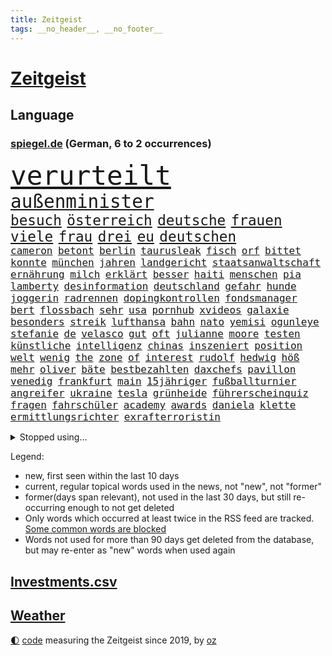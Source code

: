 ```yaml
---
title: Zeitgeist
tags: __no_header__, __no_footer__
---
```


# [Zeitgeist](https://oliz.io/zeitgeist/)

## Language

<h3><a href="https://www.spiegel.de" target="_blank">spiegel.de</a> (German, 6 to 2 occurrences)</h3>
<p style="font-family:monospace">
<span style="font-size:32pt"><a href="news_links.html#verurteilt" class="current">verurteilt</a></span>
<br>
<span style="font-size:22pt"><a href="news_links.html#außenminister" class="current">außenminister</a></span>
<br>
<span style="font-size:17pt"><a href="news_links.html#besuch" class="current">besuch</a></span>
<span style="font-size:17pt"><a href="news_links.html#österreich" class="current">österreich</a></span>
<span style="font-size:17pt"><a href="news_links.html#deutsche" class="current">deutsche</a></span>
<span style="font-size:17pt"><a href="news_links.html#frauen" class="current">frauen</a></span>
<span style="font-size:17pt"><a href="news_links.html#viele" class="current">viele</a></span>
<span style="font-size:17pt"><a href="news_links.html#frau" class="current">frau</a></span>
<span style="font-size:17pt"><a href="news_links.html#drei" class="current">drei</a></span>
<span style="font-size:17pt"><a href="news_links.html#eu" class="current">eu</a></span>
<span style="font-size:17pt"><a href="news_links.html#deutschen" class="current">deutschen</a></span>
<br>
<span style="font-size:12pt"><a href="news_links.html#cameron" class="current">cameron</a></span>
<span style="font-size:12pt"><a href="news_links.html#betont" class="current">betont</a></span>
<span style="font-size:12pt"><a href="news_links.html#berlin" class="current">berlin</a></span>
<span style="font-size:12pt"><a href="news_links.html#taurusleak" class="new">taurusleak</a></span>
<span style="font-size:12pt"><a href="news_links.html#fisch" class="current">fisch</a></span>
<span style="font-size:12pt"><a href="news_links.html#orf" class="new">orf</a></span>
<span style="font-size:12pt"><a href="news_links.html#bittet" class="current">bittet</a></span>
<span style="font-size:12pt"><a href="news_links.html#konnte" class="current">konnte</a></span>
<span style="font-size:12pt"><a href="news_links.html#münchen" class="current">münchen</a></span>
<span style="font-size:12pt"><a href="news_links.html#jahren" class="current">jahren</a></span>
<span style="font-size:12pt"><a href="news_links.html#landgericht" class="current">landgericht</a></span>
<span style="font-size:12pt"><a href="news_links.html#staatsanwaltschaft" class="current">staatsanwaltschaft</a></span>
<span style="font-size:12pt"><a href="news_links.html#ernährung" class="current">ernährung</a></span>
<span style="font-size:12pt"><a href="news_links.html#milch" class="current">milch</a></span>
<span style="font-size:12pt"><a href="news_links.html#erklärt" class="current">erklärt</a></span>
<span style="font-size:12pt"><a href="news_links.html#besser" class="current">besser</a></span>
<span style="font-size:12pt"><a href="news_links.html#haiti" class="new">haiti</a></span>
<span style="font-size:12pt"><a href="news_links.html#menschen" class="current">menschen</a></span>
<span style="font-size:12pt"><a href="news_links.html#pia" class="current">pia</a></span>
<span style="font-size:12pt"><a href="news_links.html#lamberty" class="current">lamberty</a></span>
<span style="font-size:12pt"><a href="news_links.html#desinformation" class="current">desinformation</a></span>
<span style="font-size:12pt"><a href="news_links.html#deutschland" class="current">deutschland</a></span>
<span style="font-size:12pt"><a href="news_links.html#gefahr" class="current">gefahr</a></span>
<span style="font-size:12pt"><a href="news_links.html#hunde" class="current">hunde</a></span>
<span style="font-size:12pt"><a href="news_links.html#joggerin" class="new">joggerin</a></span>
<span style="font-size:12pt"><a href="news_links.html#radrennen" class="new">radrennen</a></span>
<span style="font-size:12pt"><a href="news_links.html#dopingkontrollen" class="new">dopingkontrollen</a></span>
<span style="font-size:12pt"><a href="news_links.html#fondsmanager" class="new">fondsmanager</a></span>
<span style="font-size:12pt"><a href="news_links.html#bert" class="new">bert</a></span>
<span style="font-size:12pt"><a href="news_links.html#flossbach" class="new">flossbach</a></span>
<span style="font-size:12pt"><a href="news_links.html#sehr" class="current">sehr</a></span>
<span style="font-size:12pt"><a href="news_links.html#usa" class="current">usa</a></span>
<span style="font-size:12pt"><a href="news_links.html#pornhub" class="current">pornhub</a></span>
<span style="font-size:12pt"><a href="news_links.html#xvideos" class="current">xvideos</a></span>
<span style="font-size:12pt"><a href="news_links.html#galaxie" class="current">galaxie</a></span>
<span style="font-size:12pt"><a href="news_links.html#besonders" class="current">besonders</a></span>
<span style="font-size:12pt"><a href="news_links.html#streik" class="current">streik</a></span>
<span style="font-size:12pt"><a href="news_links.html#lufthansa" class="current">lufthansa</a></span>
<span style="font-size:12pt"><a href="news_links.html#bahn" class="current">bahn</a></span>
<span style="font-size:12pt"><a href="news_links.html#nato" class="current">nato</a></span>
<span style="font-size:12pt"><a href="news_links.html#yemisi" class="new">yemisi</a></span>
<span style="font-size:12pt"><a href="news_links.html#ogunleye" class="new">ogunleye</a></span>
<span style="font-size:12pt"><a href="news_links.html#stefanie" class="current">stefanie</a></span>
<span style="font-size:12pt"><a href="news_links.html#de" class="current">de</a></span>
<span style="font-size:12pt"><a href="news_links.html#velasco" class="new">velasco</a></span>
<span style="font-size:12pt"><a href="news_links.html#gut" class="current">gut</a></span>
<span style="font-size:12pt"><a href="news_links.html#oft" class="current">oft</a></span>
<span style="font-size:12pt"><a href="news_links.html#julianne" class="new">julianne</a></span>
<span style="font-size:12pt"><a href="news_links.html#moore" class="new">moore</a></span>
<span style="font-size:12pt"><a href="news_links.html#testen" class="current">testen</a></span>
<span style="font-size:12pt"><a href="news_links.html#künstliche" class="current">künstliche</a></span>
<span style="font-size:12pt"><a href="news_links.html#intelligenz" class="current">intelligenz</a></span>
<span style="font-size:12pt"><a href="news_links.html#chinas" class="current">chinas</a></span>
<span style="font-size:12pt"><a href="news_links.html#inszeniert" class="current">inszeniert</a></span>
<span style="font-size:12pt"><a href="news_links.html#position" class="current">position</a></span>
<span style="font-size:12pt"><a href="news_links.html#welt" class="current">welt</a></span>
<span style="font-size:12pt"><a href="news_links.html#wenig" class="current">wenig</a></span>
<span style="font-size:12pt"><a href="news_links.html#the" class="current">the</a></span>
<span style="font-size:12pt"><a href="news_links.html#zone" class="current">zone</a></span>
<span style="font-size:12pt"><a href="news_links.html#of" class="current">of</a></span>
<span style="font-size:12pt"><a href="news_links.html#interest" class="current">interest</a></span>
<span style="font-size:12pt"><a href="news_links.html#rudolf" class="current">rudolf</a></span>
<span style="font-size:12pt"><a href="news_links.html#hedwig" class="new">hedwig</a></span>
<span style="font-size:12pt"><a href="news_links.html#höß" class="current">höß</a></span>
<span style="font-size:12pt"><a href="news_links.html#mehr" class="current">mehr</a></span>
<span style="font-size:12pt"><a href="news_links.html#oliver" class="current">oliver</a></span>
<span style="font-size:12pt"><a href="news_links.html#bäte" class="new">bäte</a></span>
<span style="font-size:12pt"><a href="news_links.html#bestbezahlten" class="new">bestbezahlten</a></span>
<span style="font-size:12pt"><a href="news_links.html#daxchefs" class="new">daxchefs</a></span>
<span style="font-size:12pt"><a href="news_links.html#pavillon" class="new">pavillon</a></span>
<span style="font-size:12pt"><a href="news_links.html#venedig" class="current">venedig</a></span>
<span style="font-size:12pt"><a href="news_links.html#frankfurt" class="current">frankfurt</a></span>
<span style="font-size:12pt"><a href="news_links.html#main" class="current">main</a></span>
<span style="font-size:12pt"><a href="news_links.html#15jähriger" class="current">15jähriger</a></span>
<span style="font-size:12pt"><a href="news_links.html#fußballturnier" class="current">fußballturnier</a></span>
<span style="font-size:12pt"><a href="news_links.html#angreifer" class="current">angreifer</a></span>
<span style="font-size:12pt"><a href="news_links.html#ukraine" class="current">ukraine</a></span>
<span style="font-size:12pt"><a href="news_links.html#tesla" class="current">tesla</a></span>
<span style="font-size:12pt"><a href="news_links.html#grünheide" class="current">grünheide</a></span>
<span style="font-size:12pt"><a href="news_links.html#führerscheinquiz" class="new">führerscheinquiz</a></span>
<span style="font-size:12pt"><a href="news_links.html#fragen" class="current">fragen</a></span>
<span style="font-size:12pt"><a href="news_links.html#fahrschüler" class="new">fahrschüler</a></span>
<span style="font-size:12pt"><a href="news_links.html#academy" class="current">academy</a></span>
<span style="font-size:12pt"><a href="news_links.html#awards" class="current">awards</a></span>
<span style="font-size:12pt"><a href="news_links.html#daniela" class="current">daniela</a></span>
<span style="font-size:12pt"><a href="news_links.html#klette" class="current">klette</a></span>
<span style="font-size:12pt"><a href="news_links.html#ermittlungsrichter" class="new">ermittlungsrichter</a></span>
<span style="font-size:12pt"><a href="news_links.html#exrafterroristin" class="new">exrafterroristin</a></span>
</p>
<details>
<summary>Stopped using...</summary>
<p class="former" style="font-size:12pt">
kraft(1232) digitalisierung(1231) italiens(1231) landtag(1231) legendären(1231) ruhe(1231) untersuchungen(1231) draußen(1230) konzerne(1230) leichter(1230) diskutieren(1229) einzelne(1229) oberbürgermeister(1229) schwerer(1229) staatschef(1229) bemüht(1228) erdoğan(1228) ermitteln(1228) esken(1228) innenministerium(1228) linie(1228) saskia(1228) schlimm(1228) stich(1228) aufmerksamkeit(1227) berichterstattung(1227) trat(1227) verlängerung(1227) dänemark(1226) halben(1226) queen(1226) rainer(1226) signal(1226) ausnahmen(1225) betrug(1225) cdupolitiker(1225) echte(1225) entlässt(1225) höchsten(1225) jobs(1225) klein(1225) vorschläge(1225) ärzte(1225) 100000(1224) bestimmt(1224) betreiber(1224) gehalt(1224) geliefert(1224) hans(1224) meinem(1224) wales(1224) williams(1224) mali(1223) smith(1223) software(1223) tödliche(1223) umsatz(1223) weder(1223) außen(1222) diesel(1222) endspiel(1222) mediziner(1222) schlechte(1222) tausenden(1222) bundesstaat(1219) islamischen(1219) 33(1218) kollaps(1217) 23(1216) debakel(1216) trafen(1216) tut(1216) warf(1216) aktivistin(1215) fragt(1215) nachgewiesen(1213) schwierige(1213) juristisch(1212) licht(1212) toter(1212) vorgaben(1212) extremen(1209) königin(1209) berühmte(1207) heftigen(1207) sendung(1207) spitzenreiter(1207) anzeichen(1206) weckt(1206) zurückgegangen(1205) fußballwm(1204) einschätzung(1203) whatsapp(1201) bundesverfassungsgericht(1196) journalist(1196) benötigen(1192) unterdessen(1190) vorläufig(1185) überfordert(1181) einblicke(1180) maschinen(1162) hitler(1158) 95(1122) diagnose(1115) happy(1062) interessen(1024) durchbruch(1001) fachkräftemangel(977) zentralbank(977) kolumbien(974) kleidung(973) erfolglos(927) 20000(918) umkämpften(913) jahrzehnt(912) günstiges(910) hoffenheim(904) mike(899) zeitungsbericht(897) schulden(869) abtreibung(866) 15000(863) eingeführt(860) umsetzung(841) betrüger(838) euländer(833) otto(814) diskussionen(808) erwiesen(806) lehrerinnen(805) entsteht(804) fördern(784) desto(769) geschenk(755) einheit(749) gezwungen(749) positiven(738) verwaltung(732) lücken(716) austausch(710) ausweiten(707) eindrücke(705) nebenbei(705) brandenburger(703) gefangenschaft(702) links(695) prominenter(694) organisierte(687) erlauben(681) computer(633) budapest(630) veröffentlichen(619) 86(615) künstlichen(611) brasilianischen(610) bekämpft(604) zuwanderung(602) trans(595) demenz(594) ausgewertet(582) toilette(580) dach(579) 2008(572) nachhaltigkeit(565) äußerst(565) aufmerksam(562) psychischen(559) auszusetzen(557) bach(556) einladung(555) beseitigt(552) okay(546) lebenslange(545) wünsche(545) fische(544) kontroverse(528) kriminalität(527) aufholjagd(524) tarifstreit(516) achtelfinale(514) irland(511) krawalle(511) psychologin(506) bröckelt(505) grenzgebiet(504) haustier(504) härtesten(500) abgestimmt(499) aktivist(498) verzeichnen(496) direktor(495) pjöngjang(495) ernennt(485) autohersteller(483) künstlicher(482) verehrt(478) umfassende(475) fängt(474) human(465) heinrich(463) ulm(459) one(456) geheim(455) überlebende(454) 14jähriger(449) überzeugen(440) trauern(436) größeren(433) gesagt(432) kurzzeitig(430) dritter(429) reformieren(429) kulturkampf(424) aggressiv(421) aufgelöst(421) vergab(419) zehnte(419) beliebter(417) reichsbürger(416) nhl(413) bruchteil(412) sensation(412) ignorieren(410) krawallen(409) dieb(407) geschwister(403) emotionale(402) kommender(400) bildungsministerium(397) oldtimer(397) plätzen(396) ausgerufen(386) freiwillige(384) vermeintlicher(384) lauf(379) bundesweiten(376) manöver(376) anzeigen(373) jäger(373) green(372) umdenken(372) annehmen(371) 150000(370) brauche(368) vermeintliche(368) nordirland(367) befreiungsschlag(364) lieferte(360) arbeitskampf(357) müttern(357) radfahrer(356) austritt(349) überforderung(349) zogen(345) dominieren(343) unterzeichnet(342) wagenknechts(342) rebellion(341) ungeklärt(341) wirtschaftsleistung(340) verschwörungsmythen(339) mutterkonzern(338) chappatte(336) plaßmann(336) stuttmann(336) gegenwind(333) kartellamt(328) kollidiert(328) geknackt(327) angerichtet(324) arbeitskräfte(324) defekt(323) parteichefin(322) gekürt(321) 13jährige(320) boomt(320) deutliches(320) rohstoff(320) verschiedener(320) daniil(319) fluggesellschaften(319) involviert(315) linkspartei(315) reuß(311) italiener(309) adhs(308) schottischen(308) fraktionen(307) mainzer(307) fühle(305) kleinflugzeug(305) victor(304) follower(303) existiert(301) usamerikanische(301) exkanzler(300) kern(300) ikone(298) gedenkt(297) grundlage(295) erstem(288) schief(288) billig(287) vierten(287) waldbränden(287) regierungen(286) berühmtesten(285) strompreise(284) florenz(282) parteitag(282) übergibt(281) gegenschlag(280) regisseurin(280) auswirken(279) drang(279) hamburgs(279) rechtskräftig(278) till(276) zeitungen(276) besiegte(275) erregt(275) infolge(275) aufsteiger(274) inhaftierte(274) partien(270) watch(270) füßen(268) rocky(268) verfassung(267) mahnen(266) dietmar(265) naturschutz(264) englands(260) kronprinz(260) pfleger(260) soldatinnen(259) vogel(259) herkunft(256) 29jährige(255) model(254) zahlungen(254) abenteuer(252) aufgetreten(252) tropfen(250) rechtsextremer(248) bundesarbeitsgericht(246) gündoğan(246) i̇lkay(246) abschaffen(245) liter(245) tatverdächtig(245) trauma(245) verriet(243) versammlung(243) weltberühmt(242) einbringen(241) jannik(241) sinner(241) telefon(241) abends(239) fällig(239) geheimen(238) greta(238) oberfläche(238) thunberg(238) bartsch(236) eindringen(236) drückt(231) vergessene(231) auflösung(230) queere(230) ankunft(229) dortigen(228) wehen(228) abu(226) popstars(226) entfacht(224) schmidt(223) selbstbewusst(223) luka(222) m(222) saßen(222) postbank(221) vorort(221) xiii(220) kippe(217) übereinstimmenden(217) beißt(216) militärisch(215) unzufriedenheit(215) winzige(215) lagen(214) aushalten(213) kooperiert(213) syndrom(211) dhabi(210) himmelskörper(209) juristin(208) manuela(208) schwesig(208) unsicherheit(208) emden(207) todesfall(207) kriegsende(206) realistisch(206) angabe(205) wahlkommission(204) britney(201) designer(201) einbürgerung(201) spears(201) extremer(200) fahrzeugen(200) grundlegend(200) gruppenphase(200) tunnel(200) seltener(198) entstand(197) lai(197) künstlerinnen(193) reicher(193) kranke(192) patientin(192) verschlechtert(192) abzusetzen(190) gedreht(190) reserve(190) intensiver(189) kohleausstieg(189) milizen(186) handschlag(185) organisierten(185) zinserhöhungen(185) hebel(184) kleinstadt(184) express(183) putschisten(183) rechtspopulist(183) angegeben(182) böen(182) initiatoren(181) welten(180) hisbollah(179) bein(177) schwachen(177) karlsruher(175) rekonstruktion(175) spanischer(175) unten(175) löscht(174) zerstreuen(174) goldenen(172) 24jährige(171) 43jähriger(171) fame(171) schlugen(170) einzelhandel(169) populäre(169) sozialstaats(169) usbotschaft(169) videoapp(167) dreijährige(166) errungen(165) nachsehen(165) evergrande(164) bombenanschlag(162) burkina(162) faso(162) gelesen(162) rätselhafte(162) verheerende(161) väter(161) gegenschlägen(160) reformiert(157) höhle(156) anläuft(155) entdeckten(155) explodieren(155) update(155) 76(154) belästigt(154) arbeitslosenquote(153) drohnenschwärmen(153) stach(153) verschleiern(153) bischof(152) kurdische(152) ohio(152) verbracht(152) dončić(151) geradezu(151) noten(151) dallas(150) holocaustüberlebende(150) nützlich(150) ausbruch(149) bundestagsfraktion(149) charlie(149) letztere(149) mehren(149) theis(149) unschuldig(149) rückbau(148) heimspiel(147) manchem(147) mützenich(147) nagel(147) ostukraine(147) rolf(147) vollstreckt(147) übernahm(147) entziehen(146) bay(145) gesundheitssystem(145) qualifikation(145) toxisch(145) tübingen(145) palästina(144) leaks(143) pinto(143) rui(143) chip(142) harren(141) milieu(141) nationalsozialisten(141) asteroiden(140) einander(140) extinction(140) kubicki(140) raumstation(140) schwäbischen(140) bullys(139) bundesinnenministerium(139) lauterbachs(139) weinen(139) xl(139) gelitten(138) 90jährige(136) gestiegene(136) management(136) schockt(135) smarte(134) tsg(134) ausrutscher(133) garage(133) banknoten(132) stärkste(132) feuerwehreinsatz(131) oskar(131) protestierenden(131) version(130) übergangen(130) dienstälteste(129) pushbacks(129) 22jährige(128) schweiger(128) til(128) gewährt(127) verärgern(127) betrugsprozess(126) olympiaqualifikation(126) berechtigt(125) butler(125) verordnet(125) versuchtem(125) wagenknechtpartei(125) bas(124) bärbel(124) gitarre(124) narzissten(124) offline(124) gefüllt(123) mochte(123) verfehlte(123) unterscheidet(122) belit(121) eueinigung(121) hoffnungszeichen(121) lasst(121) onay(121) überwältigt(120) angegangen(119) köstliche(119) schuf(119) türmen(119) 35jähriger(118) bekennen(118) heimsieg(118) nominierung(118) geregelt(117) wachsende(117) menschengemachten(116) aufgebot(115) plattenfirma(115) schlussphase(115) store(115) steuerreform(114) bekomme(113) konkurrieren(113) hamasterror(112) mobilisiert(112) tatortvote(112) währungsfonds(112) auswirkung(111) neuntklässler(111) wahlerfolg(111) flächenbrand(110) geborene(110) schwächelnden(110) sympathien(110) abscheuliche(109) nouripour(109) omid(109) vertrieben(109) vorläufige(109) direkte(108) krisenstimmung(108) einseitige(107) strikte(106) zuschauern(106) elektro(104) verdreifacht(104) abzuschaffen(103) andrzej(103) bakterium(103) duda(103) jüdinnen(103) menschenrechte(103) recep(103) rockband(103) stattgefunden(103) tayyip(103) belgischen(102) bewaffneter(102) führungskräften(102) generalstaatsanwaltschaft(102) ungeschoren(102) apparat(101) informierte(101) usschauspieler(101) eminem(100) fdpvize(100) hamasgeisel(100) proiranische(100) redaktion(100) anreize(99) chefetagen(99) einheitliche(99) finanzministerium(99) hamasterrorangriff(99) katholischer(99) verwechslung(99) appellierte(98) aussetzen(98) bagdad(98) derby(98) konfliktparteien(98) titeln(98) 1938(97) cas(97) club(97) gehasst(97) markige(97) rückte(97) sportgerichtshof(97) abfall(96) netzbetreiber(96) vergebens(95) eigenem(94) nacheinander(94) twenty4tim(94) 700000(93) ablösung(93) verkleidet(93) aktionäre(92) ansichten(92) erich(92) plünderungen(92) 16jährigen(91) bombardiert(91) dienstleister(91) geräten(91) mandanten(91) sportschau(91) verständigen(91) generalprobe(90) gewaltsam(90) itzehoe(90) jegliche(90) programmierer(90) trockene(90) unterhändler(90) weitergabe(90) wett(90) 2012(89) auskunft(89) bären(89) fünfmal(89) gibt’s(89) kopie(89) signalisiert(89) weihnachtsgeschäft(89) überdenken(89) airports(88) dividende(88) nationalmannschaftskapitän(88) satellitendaten(88) scharfmacher(88) schenken(88) thailändische(88) tvexperten(88) unikliniken(88) gebärmutterhalskrebs(87) hut(87) gestritten(86) hoheit(86) ukrainerinnen(86) wiederbelebt(86) blankenese(85) eishockey(85) eishockeyspieler(85) gallen(85) kliniken(85) musikpreis(85) ringt(85) slalom(85) spdfraktionschef(85) aufzuarbeiten(84) fußballnationalspieler(84) hamastunnel(84) ilona(84) kinofilm(84) leugnen(84) mavericks(84) sicherheitspersonal(84) toleranz(84) afdverbot(83) nördlichen(83) signagruppe(83) states(83) torjäger(83) waldsee(83) bundeskartellamt(82) feuerte(82) gazakriegs(82) messegelände(82) spezialkliniken(82) unattraktiver(82) anhängern(81) brisante(81) einsetzenden(81) gedrängt(81) haftstrafen(81) klimafreundlicher(81) nbastar(81) nesseltiere(81) programmierkenntnisse(81) projekten(81) quallen(81) reichweite(81) wetten(81) zuschauen(81) bezahlung(80) finanznöten(80) haushaltsurteil(80) ausgetreten(79) belfast(79) glanz(79) kassieren(79) mob(79) aufgeschoben(78) begrenzung(78) cyberangriff(78) förderte(78) krankenhausreform(78) riesen(78) seipel(78) spoiler(78) tormaschine(78) atomrakete(77) brutalität(77) pädagogin(77) todolisten(77) trainerwechsel(77) virtuellen(77) bundesverfassungsgerichts(76) bushido(76) dreijähriger(76) genehmigung(76) gentherapie(76) grimmeinstitut(76) grimmepreis(76) jones(76) kontra(76) spdchefin(76) unohilfswerk(76) überwiesen(76) erschrecken(75) klimaschutzmaßnahmen(75) schadenfreude(75) vernunft(75) 30jährige(74) bahnverkehr(74) dogg(74) mileis(74) schlief(74) snoop(74) sorry(74) verstärker(74) wintertage(74) kahlschlag(73) leise(73) mecklenburgvorpommerns(73) miele(73) selbstbestimmung(73) versteigern(73) zurückerobert(73) zusagen(73) dire(72) exlinkenpolitikerin(72) knopfler(72) robbie(72) straits(72) erkrankungen(71) forderten(71) galaxy(71) mehrwertsteuererhöhung(71) rights(71) stuttgarter(71) chiles(70) einkaufswagen(70) instrumente(70) kuchen(70) lernt(70) senegal(70) verbliebenen(70) wählerinnen(70) betracht(69) chatgpterfinder(69) falschmeldungen(69) krankenpfleger(69) kulturinstitutionen(69) sparsam(69) vereidigt(69) bahnchef(68) chefsessel(68) hundeattacken(68) spielplan(68) gesinnung(67) koffer(67) 93(66) abzubauen(66) afdabgeordneten(66) aktienkurs(66) büste(66) gesichter(66) historischer(66) superkraft(66) sängerinnen(66) weltmeisterduell(66) zielen(66) heinz(65) intimleben(65) mehrwertsteuersatz(65) ankläger(64) berüchtigt(64) bully(64) eingeschläfert(64) experimentiert(64) heimischen(64) survival(64) umstrittenes(64) weiblich(64) 70jährige(63) bjelica(63) drohschreiben(63) eingefrorenem(63) entzogen(63) flagge(63) klavier(63) nenad(63) antrieb(62) dauerkrise(62) erstarken(62) tina(62) 225(61) comingout(61) erträge(61) fluglotsen(61) mix(61) stoffe(61) verwandeln(61) überschreiten(61) alkoholisiert(60) fortnite(60) kerzen(60) kälte(60) pcrtest(60) signaholding(60) walerij(60) aktiviert(59) anknüpfen(59) besitzen(59) bundestagsvizepräsidentin(59) ehefrauen(59) gratulieren(59) hollywoodstern(59) profitierte(59) walk(59) gymnasien(58) is(58) notenbankchef(58) omas(58) reparatur(58) umständen(58) vierter(58) abgeordneter(57) anzutreten(57) blockbuster(57) bryan(57) gründungsparteitag(57) lebensgefährtin(57) zaragoza(57) aussähe(56) donnerstagmorgen(56) end(56) eugh(56) indisches(56) iss(56) kleidervorschriften(56) pisaergebnisse(56) sekeinsatz(56) socialmediapost(56) investors(55) löchern(55) masterplan(55) schwert(55) vorhat(55) übernommen(55) diversen(54) linienrichter(54) mainstream(54) angezweifelt(53) halbherzig(53) huthiangriffe(53) story(53) wahlversprechen(53) entzündet(52) guardiola(52) keineswegs(52) kigesetz(52) löschen(52) mittag(52) niklas(52) talenten(52) tiefsten(52) zurückgewiesen(52) eiskunstlauf(51) hektar(51) wiederhergestellt(51) best(50) geschrumpft(50) haut(50) postete(50) royale(50) verschwörungstheorien(50) vorderen(50) bisheriger(49) erfahrene(49) luxemburg(49) spielunterbrechung(49) teamkollegen(49) tiktokvideo(49) zentralbankchefin(49) abebben(48) außerparlamentarischen(48) beliebteste(48) biontech(48) carl(48) leiten(48) länderkammer(48) raketenstarts(48) verfolgerduell(48) basketballlegende(47) jemenitischen(47) pornografie(47) behandlung(46) bundesgericht(46) rituelle(46) unbemannte(46) wright(46) absatz(45) brennen(45) doktorarbeit(45) feiere(45) juliane(45) verklagte(45) abschiebepläne(44) dhbauswahl(44) gesten(44) gestresst(44) schieben(44) verleger(44) 02rückstand(43) einschätzen(43) essenziell(43) exweltmeister(43) hugo(43) landwirtschaftsministerium(43) mysteriöser(43) sparpolitik(43) umweltbundesamt(43) zander(43) abgefeuert(42) dessert(42) italienischer(42) mitmischen(42) offizieller(42) vorteile(42) angepasst(41) erziehung(41) kartoffeln(41) australischer(40) einkaufszentren(40) erkranken(40) blackbox(39) handballem(39) hob(39) kaufhauskette(39) sonde(39) triumphieren(39) versammeln(39) zahnfleisch(39) bevorzugen(38) cdu/csu(38) klinikaufenthalt(38) kündigten(38) spdmann(38) stendal(38) wegfall(38) hänge(37) jutta(37) kinderpornografie(37) verwendung(37) 1995(36) landesteilen(36) pep(36) veganes(36) dave(35) eigentum(35) fluch(35) fußballlegende(35) gottesdienstbesucher(35) homo(35) müllwagen(35) spiegelnewsletter(35) wahlbetrugs(35) wanderers(35) wolverhampton(35) barack(34) mousse(34) phoenix(34) suns(34) bescheinigt(33) guthaben(33) interviewt(33) kabul(33) kiewer(33) lippen(33) populärste(33) wilhelm(33) zeitzeugen(33) zurückzukehren(33) anerkannt(32) arbeitsministerium(32) orden(32) scheuer(32) skifahrer(32) untertauchen(32) wunderkind(32) fußballtransfers(31) gelassenheit(31) namibia(31) schultz(31) verflucht(31) y(31) audi(30) emanuele(30) prozessbeginn(30) typs(30) unopalästinenserhilfswerks(30) verfassungsfeinde(30) wiederanpfiff(30) anleitung(29) canon(29) einladen(29) erezept(29) familienrecht(29) kigenerierten(29) massenmörder(29) polster(29) redakteure(29) single(29) sony(29) tauschten(29) triumphierten(29) bianca(28) giftigsten(28) modernisieren(28) verbotsverfahren(28) wayne(28) bevorstehenden(27) ereignissen(27) fähranleger(27) geheimdienstes(27) juri(27) schlüttsiel(27) suspendierte(27) cnn(26) dänen(26) steuert(26) wmtiteln(26) einblicken(25) expertinnen(25) riskiert(25) ritual(25) rücknahme(25) igh(24) profitierten(24) regionalregierung(24) western(24) discover(23) hero(23) huthistellungen(23) komplikationen(23) lotte(23) gegründete(22) insolvenzverwalter(22) mafiaboss(22) verrückten(22) cockpit(21) ferien(21) gebüsch(21) geheimtreffen(21) gekracht(21) geringerem(21) machete(21) medizinisches(21) staatsmann(21) angehen(20) batic(20) bauernprotesten(20) befeuern(20) berufstätige(20) besorgte(20) conrad(20) geldes(20) klimakleber(20) leitmayr(20) populärer(20) diabetes(19) doppelrolle(19) dschungelcamp(19) epische(19) fassbinder(19) fis(19) iwf(19) sellner(19) eiland(18) fieber(18) genosse(18) lehrkräften(18) mr(18) arbeitsleben(17) biografie(17) lastwagenfahrer(17) schmeißen(17) strike(17) trauschein(17) tätlichkeit(17) vwkonzern(17) zerstörter(17) abschiebehaft(16) bedeckt(16) bestückt(16) eisiger(16) gpt(16) informanten(16) kratzt(16) schafen(16) wehrhafte(16) 750(15) abgeführt(15) doppelgängerin(15) familienmitglieder(15) funktion(15) ingolstadt(15) russisch(15) afdmitarbeiter(14) ausgezahlt(14) bezog(14) cdumitglied(14) gertrud(14) gruppenspiel(14) mean(14) parkgebühren(14) preissteigerungen(14) vierbeiner(14) a9(13) dominant(13) erbeuten(13) knorr(13) konkretes(13) melbourne(13) politischem(13) prallte(13) spielmacher(13) verabschiedete(13) verfeindet(13) wortführer(13) würdigten(13) afdkandidaten(12) angebunden(12) kommissare(12) ohrringe(12) pausiert(12) personelle(12) saarländische(12) verfassungsgerichtshof(12) furchtbaren(11) klappen(11) kramer(11) kriegsgegnern(11) lieferanten(11)
</p>
</details>
<p>Legend:
<ul>
<li><span class="new">new</span>, first seen within the last 10 days</li>
<li><span class="current">current</span>, regular topical words used in the news, not "new", not "former"</li>
<li><span class="former">former(days span relevant)</span>, not used in the last 30 days, but still re-occurring enough to not get deleted</li>
<li>Only words which occurred at least twice in the RSS feed are tracked. <a href="language/filters.py">Some common words are blocked</a></li>
<li>Words not used for more than 90 days get deleted from the database, but may re-enter as "new" words when used again</li>
</ul>
</p>

## [Investments](investments.html)[.csv](investments.csv)

## [Weather](weather.html)

<footer>
<a href="javascript:toggleTheme()" class="nav">🌓</a>
<a href="https://github.com/ooz/zeitgeist">code</a> measuring the Zeitgeist since 2019, by <a href="https://oliz.io">oz</a>
</footer>
